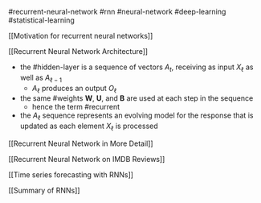 #recurrent-neural-network #rnn #neural-network #deep-learning #statistical-learning 

[[Motivation for recurrent neural networks]]

[[Recurrent Neural Network Architecture]]
- the #hidden-layer is a sequence of vectors $A_t$, receiving as input $X_{\ell}$ as well as $A_{\ell - 1}$ 
	- $A_{\ell}$ produces an output $O_{\ell}$
- the same #weights $\mathbf{W}$, $\mathbf{U}$, and $\mathbf{B}$ are used at each step in the sequence
	- hence the term #recurrent
- the $A_{\ell}$ sequence represents an evolving model for the response that is updated as each element $X_{\ell}$ is processed

[[Recurrent Neural Network in More Detail]]

[[Recurrent Neural Network on IMDB Reviews]]

[[Time series forecasting with RNNs]]

[[Summary of RNNs]]



